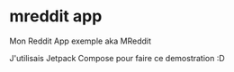 # mreddit app

Mon Reddit App exemple aka MReddit

J'utilisais Jetpack Compose pour faire ce demostration :D 
